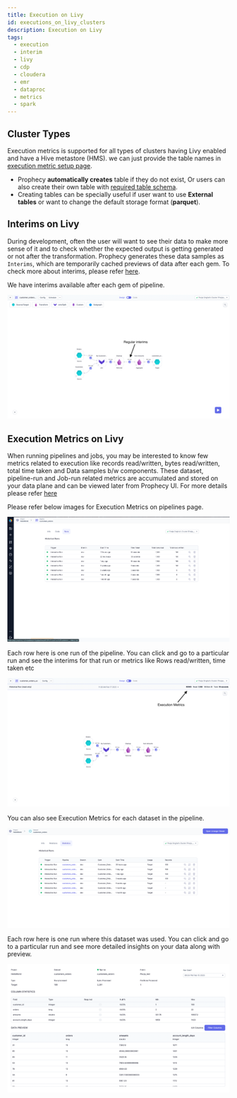 ```yaml
---
title: Execution on Livy
id: executions_on_livy_clusters
description: Execution on Livy
tags:
  - execution
  - interim
  - livy
  - cdp
  - cloudera
  - emr
  - dataproc
  - metrics
  - spark
---
```


## Cluster Types

Execution metrics is supported for all types of clusters having Livy enabled and have a Hive metastore (HMS).
we can just provide the table names in [execution metric setup page](./execution-metrics#team-level-access-control).

- Prophecy **automatically creates** table if they do not exist, Or users can also create their own table with [required table schema](./execution-metrics).
- Creating tables can be specially useful if user want to use **External tables** or want to change the default storage format (**parquet**).

## Interims on Livy

During development, often the user will want to see their data to make more sense of it and to check whether the expected output is getting
generated or not after the transformation. Prophecy generates these data samples as `Interims`, which are temporarily cached previews of data after each gem.
To check more about interims, please refer [here](/docs/Spark/execution/interactive-execution.md#interims).

We have interims available after each gem of pipeline.

![Regular Interims](img/SingleModeInterims.png)

## Execution Metrics on Livy

When running pipelines and jobs, you may be interested to know few metrics related to execution like records
read/written, bytes read/written, total time taken and Data samples b/w components. These dataset, pipeline-run and
Job-run related metrics are accumulated and stored on your data plane and can be viewed later from Prophecy UI. For more details please refer [here](./execution-metrics)

Please refer below images for Execution Metrics on pipelines page.

![pipeline_Execution_Metrics](img/execution-metrics-pipeline.png)

Each row here is one run of the pipeline. You can click and go to a particular run and see the interims for that run or metrics like Rows read/written, time taken etc

![Execution_Metrics](img/ExecutionMetrics.png)

You can also see Execution Metrics for each dataset in the pipeline.

![Dataset_metrcis](img/execution-metrcis-dataset1.png)

Each row here is one run where this dataset was used. You can click and go to a particular run and see more detailed insights on your data along with preview.

![Dataset_stats](img/dataset-statistics.png)
